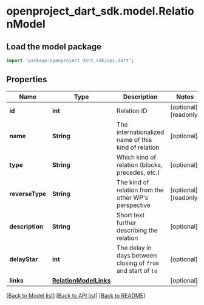 # openproject_dart_sdk.model.RelationModel

## Load the model package
```dart
import 'package:openproject_dart_sdk/api.dart';
```

## Properties
Name | Type | Description | Notes
------------ | ------------- | ------------- | -------------
**id** | **int** | Relation ID | [optional] [readonly] 
**name** | **String** | The internationalized name of this kind of relation | [optional] 
**type** | **String** | Which kind of relation (blocks, precedes, etc.) | [optional] 
**reverseType** | **String** | The kind of relation from the other WP's perspective | [optional] [readonly] 
**description** | **String** | Short text further describing the relation | [optional] 
**delayStar** | **int** | The delay in days between closing of `from` and start of `to` | [optional] 
**links** | [**RelationModelLinks**](RelationModelLinks.md) |  | [optional] 

[[Back to Model list]](../README.md#documentation-for-models) [[Back to API list]](../README.md#documentation-for-api-endpoints) [[Back to README]](../README.md)


